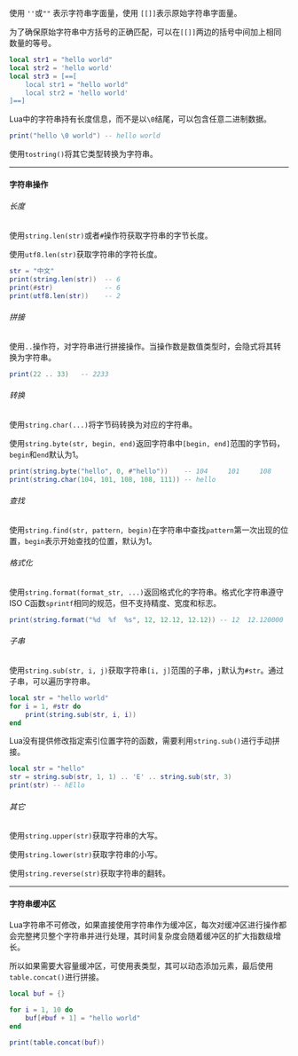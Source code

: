 使用 `''`或`""` 表示字符串字面量，使用 `[[]]`表示原始字符串字面量。

为了确保原始字符串中方括号的正确匹配，可以在`[[]]`两边的括号中间加上相同数量的等号。

```lua
local str1 = "hello world"
local str2 = 'hello world'
local str3 = [==[
    local str1 = "hello world"
    local str2 = 'hello world'
]==]
```

Lua中的字符串持有长度信息，而不是以`\0`结尾，可以包含任意二进制数据。

```lua
print("hello \0 world") -- hello world
```

使用`tostring()`将其它类型转换为字符串。

---

#### 字符串操作

###### 长度

使用`string.len(str)`或者`#`操作符获取字符串的字节长度。

使用`utf8.len(str)`获取字符串的字符长度。

```lua
str = "中文"
print(string.len(str))  -- 6
print(#str)             -- 6
print(utf8.len(str))    -- 2
```

###### 拼接

使用`..`操作符，对字符串进行拼接操作。当操作数是数值类型时，会隐式将其转换为字符串。

```lua
print(22 .. 33)   -- 2233
```

###### 转换

使用`string.char(...)`将字节码转换为对应的字符串。

使用`string.byte(str, begin, end)`返回字符串中`[begin, end]`范围的字节码，`begin`和`end`默认为1。

```lua
print(string.byte("hello", 0, #"hello"))    -- 104     101     108     108     111
print(string.char(104, 101, 108, 108, 111)) -- hello
```

###### 查找

使用`string.find(str, pattern, begin)`在字符串中查找`pattern`第一次出现的位置，`begin`表示开始查找的位置，默认为1。

###### 格式化

使用`string.format(format_str, ...)`返回格式化的字符串。格式化字符串遵守ISO C函数`sprintf`相同的规范，但不支持精度、宽度和标志。

```lua
print(string.format("%d  %f  %s", 12, 12.12, 12.12)) -- 12  12.120000  12.12
```

###### 子串

使用`string.sub(str, i, j)`获取字符串`[i, j]`范围的子串，`j`默认为`#str`。通过子串，可以遍历字符串。

```lua
local str = "hello world"
for i = 1, #str do
    print(string.sub(str, i, i))
end
```

Lua没有提供修改指定索引位置字符的函数，需要利用`string.sub()`进行手动拼接。

```lua
local str = "hello"
str = string.sub(str, 1, 1) .. 'E' .. string.sub(str, 3)
print(str) -- hEllo
```

###### 其它

使用`string.upper(str)`获取字符串的大写。

使用`string.lower(str)`获取字符串的小写。

使用`string.reverse(str)`获取字符串的翻转。

---

#### 字符串缓冲区

Lua字符串不可修改，如果直接使用字符串作为缓冲区，每次对缓冲区进行操作都会完整拷贝整个字符串并进行处理，其时间复杂度会随着缓冲区的扩大指数级增长。

所以如果需要大容量缓冲区，可使用表类型，其可以动态添加元素，最后使用`table.concat()`进行拼接。

```lua
local buf = {}

for i = 1, 10 do
    buf[#buf + 1] = "hello world"
end

print(table.concat(buf))
```



